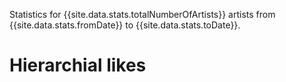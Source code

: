 Statistics for {{site.data.stats.totalNumberOfArtists}} artists from {{site.data.stats.fromDate}} to {{site.data.stats.toDate}}.

# Hierarchial likes
<!-- <iframe src="artistHierarchialGraph.html" width="960" height="960" scrolling="no"></iframe> -->
